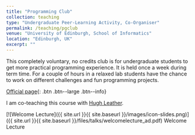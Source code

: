 ```yaml
---
title: "Programming Club"
collection: teaching
type: "Undergraduate Peer-Learning Activity, Co-Organiser"
permalink: /teaching/pgclub
venue: "University of Edinburgh, School of Informatics"
location: "Edinburgh, UK"
excerpt: ""
---
```


This completely voluntary, no credits club is for undergraduate students to 
get more practical programming experience. It is held once
a week during term time. For a couple of hours in a relaxed lab students
have the chance to work on different challenges and fun programming projects.

[Official page](http://progclub.inf.ed.ac.uk){: .btn .btn--large .btn--info}

I am co-teaching this course with [Hugh Leather](http://homepages.inf.ed.ac.uk/hleather/).

[![Welcome Lecture]({{ site.url }}{{ site.baseurl }}/images/icon-slides.png)]({{ site.url }}{{ site.baseurl }}/files/talks/welcomelecture_ad.pdf) Welcome Lecture

